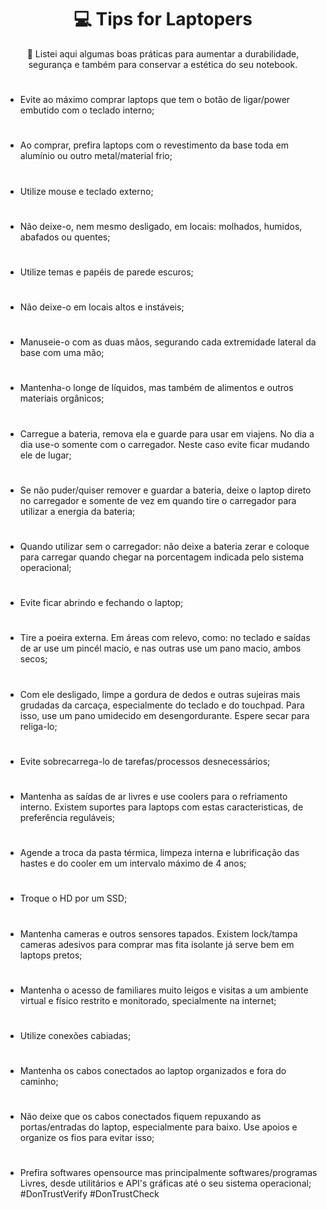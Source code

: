 <h1 align="center">💻 Tips for Laptopers </h1>

<p align="center"> 🔗 Listei aqui algumas boas práticas para aumentar a durabilidade, segurança e também para conservar a estética do seu notebook.</p>

<h1> </h1>

<ul class="ck ck-todolist">
 <li> <span> Evite ao máximo comprar laptops que tem o botão de ligar/power embutido com o teclado interno; </span> </li>
 
 <h1> </h1>
 <li> <span> Ao comprar, prefira laptops com o revestimento da base toda em alumínio ou outro metal/material frio; </span> </li>
 
 <h1> </h1>
 <li> <span> Utilize mouse e teclado externo; </span> </li>
 
 <h1> </h1>
 <li> <span> Não deixe-o, nem mesmo desligado, em locais: molhados, humidos, abafados ou quentes; </span> </li>
 
 <h1> </h1>
 <li> <span> Utilize temas e papéis de parede escuros; </span> </li>
 
 <h1> </h1>
 <li> <span> Não deixe-o em locais altos e instáveis; </span> </li>
 
 <h1> </h1>
 <li> <span> Manuseie-o com as duas mãos, segurando cada extremidade lateral da base com uma mão; </span> </li>
 
 <h1> </h1>
 <li> <span> Mantenha-o longe de líquidos, mas também de alimentos e outros materiais orgânicos; </span> </li>
 
 <h1> </h1>
 <li> <span> Carregue a bateria, remova ela e guarde para usar em viajens. No dia a dia use-o somente com o carregador. Neste caso evite ficar mudando ele de lugar; </span> </li>
 
 <h1> </h1>
 <li> <span> Se não puder/quiser remover e guardar a bateria, deixe o laptop direto no carregador e somente de vez em quando tire o carregador para utilizar a energia da bateria; </span> </li>
 
 <h1> </h1>
 <li> <span> Quando utilizar sem o carregador: não deixe a bateria zerar e coloque para carregar quando chegar na porcentagem indicada pelo sistema operacional; </span> </li>
 
 <h1> </h1>
 <li> <span> Evite ficar abrindo e fechando o laptop; </span> </li>
 
 <h1> </h1>
 <li> <span> Tire a poeira externa. Em áreas com relevo, como: no teclado e saídas de ar use um pincél macio, e nas outras use um pano macio, ambos secos; </span> </li>
 
 <h1> </h1>
 <li> <span> Com ele desligado, limpe a gordura de dedos e outras sujeiras mais grudadas da carcaça, especialmente do teclado e do touchpad. Para isso, use um pano umidecido em desengordurante. Espere secar para religa-lo; </span> </li>
 
 <h1> </h1>
 <li> <span> Evite sobrecarrega-lo de tarefas/processos desnecessários; </span> </li>
 
 <h1> </h1>
 <li> <span> Mantenha as saídas de ar livres e use coolers para o refriamento interno. Existem suportes para laptops com estas caracteristicas, de preferência reguláveis; </span> </li>
 
 <h1> </h1>
 <li> <span> Agende a troca da pasta térmica, limpeza interna e lubrificação das hastes e do cooler em um intervalo máximo de 4 anos; </span> </li>
 
 <h1> </h1>
 <li> <span> Troque o HD por um SSD; </span> </li>
 
 <h1> </h1>
 <li> <span> Mantenha cameras e outros sensores tapados. Existem lock/tampa cameras adesivos para comprar mas fita isolante já serve bem em laptops pretos; </span> </li>
 
 <h1> </h1>
 <li> <span> Mantenha o acesso de familiares muito leigos e visitas a um ambiente virtual e físico restrito e monitorado, specialmente na internet; </span> </li>
 
 <h1> </h1>
 <li> <span> Utilize conexões cabiadas; </span> </li>
  
 <h1> </h1>
 <li> <span> Mantenha os cabos conectados ao laptop organizados e fora do caminho; </span> </li>
 
 <h1> </h1>
 <li> <span> Não deixe que os cabos conectados fiquem repuxando as portas/entradas do laptop, especialmente para baixo. Use apoios e organize os fios para evitar isso; </span> </li>
 
 <h1> </h1>
 <li> <span> Prefira softwares opensource mas principalmente softwares/programas Livres, desde utilitários e API's gráficas até o seu sistema operacional; #DonTrustVerify #DonTrustCheck </span> </li>
 
</ul>
